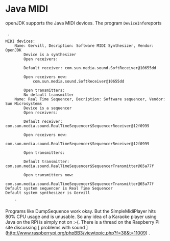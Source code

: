 #  Java MIDI 

openJDK supports the Java MIDI devices. The program
 `DeviceInfo`reports
```

 `
MIDI devices:
    Name: Gervill, Decription: Software MIDI Synthesizer, Vendor: OpenJDK
        Device is a synthesizer
        Open receivers:

        Default receiver: com.sun.media.sound.SoftReceiver@10655dd

        Open receivers now:
            com.sun.media.sound.SoftReceiver@10655dd

        Open transmitters:
        No default transmitter
    Name: Real Time Sequencer, Decription: Software sequencer, Vendor: Sun Microsystems
        Device is a sequencer
        Open receivers:

        Default receiver: com.sun.media.sound.RealTimeSequencer$SequencerReceiver@12f0999

        Open receivers now:
            com.sun.media.sound.RealTimeSequencer$SequencerReceiver@12f0999

        Open transmitters:

        Default transmitter: com.sun.media.sound.RealTimeSequencer$SequencerTransmitter@65a77f

        Open transmitters now:
            com.sun.media.sound.RealTimeSequencer$SequencerTransmitter@65a77f
Default system sequencer is Real Time Sequencer
Default system synthesizer is Gervill

	`

```


Programs like DumpSequence work okay. But the SimpleMidiPlayer hits 80% CPU
      usage and is unusable.
      So any idea of a Karaoke player using Java on the RPi is simply not on :-(.
      There is a thread on the Raspberry Pi site discussing
 [
	problems with sound
      ] (http://www.raspberrypi.org/phpBB3/viewtopic.php?f=38&t=11009)
.

